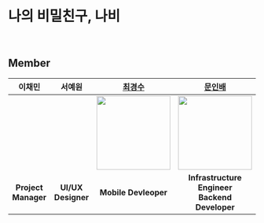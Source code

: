 # 나의 비밀친구, 나비

<br/>

## Member
|이채민|서예원|[최경수](https://github.com/choikyungsoo)|[문인배](https://github.com/MoonInbae)|[김남훈](https://github.com/zoid79)|
|:---:|:---:|:---:|:---:|:---:|
|||<img src="https://github.com/choikyungsoo.png" width="150" height="150" >|<img src="https://github.com/MoonInbae.png" width="150" height="150" >|<img src="https://github.com/zoid79.png" width="150" height="150" >|
| **Project Manager** | **UI/UX Designer** | **Mobile Devleoper** | **Infrastructure Engineer <br> Backend Developer** | **AI Developer** |
